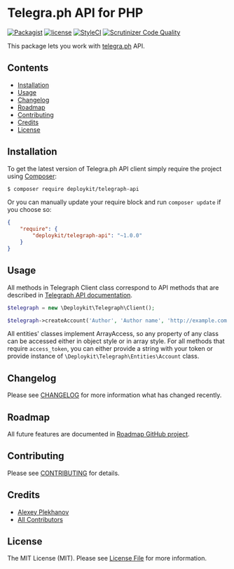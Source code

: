 # Telegra.ph API for PHP

[![Packagist](https://img.shields.io/packagist/v/deploykit/telegraph-api.svg)](https://packagist.org/packages/deploykit/telegraph-api)
[![license](https://img.shields.io/github/license/mashape/apistatus.svg)](LICENSE.md)
[![StyleCI](https://styleci.io/repos/76974544/shield?branch=master&style=flat)](https://styleci.io/repos/76974544)
[![Scrutinizer Code Quality](https://scrutinizer-ci.com/g/deploykit/telegraph-api/badges/quality-score.png?b=master)](https://scrutinizer-ci.com/g/deploykit/telegraph-api/?branch=master)

This package lets you work with [telegra.ph](http://telegra.ph) API.

## Contents

- [Installation](#installation)
- [Usage](#usage)
- [Changelog](#changelog)
- [Roadmap](#roadmap)
- [Contributing](#contributing)
- [Credits](#credits)
- [License](#license)

## Installation

To get the latest version of Telegra.ph API client simply require the project using [Composer](https://getcomposer.org):

```bash
$ composer require deploykit/telegraph-api
```

Or you can manually update your require block and run `composer update` if you choose so:

```json
{
    "require": {
        "deploykit/telegraph-api": "~1.0.0"
    }
}
```

## Usage
All methods in Telegraph Client class correspond to API methods that are described in [Telegraph API documentation](http://telegra.ph/api).

```php
$telegraph = new \Deploykit\Telegraph\Client();

$telegraph->createAccount('Author', 'Author name', 'http://example.com');
```

All entities' classes implement ArrayAccess, so any property of any class can be accessed either in object style or in array style.
For all methods that require `access_token`, you can either provide a string with your token or provide instance of `\Deploykit\Telegraph\Entities\Account` class.

## Changelog

Please see [CHANGELOG](CHANGELOG.md) for more information what has changed recently.

## Roadmap

All future features are documented in [Roadmap GitHub project](https://github.com/deploykit/telegraph-api/projects/1).

## Contributing

Please see [CONTRIBUTING](CONTRIBUTING.md) for details.

## Credits

- [Alexey Plekhanov](https://github.com/alexsoft)
- [All Contributors](../../contributors)

## License

The MIT License (MIT). Please see [License File](LICENSE) for more information.
